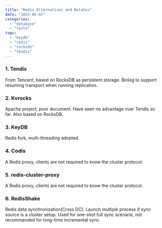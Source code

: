 ```yaml
---
title: "Redis Alternatives and Relates"
date: "2023-06-07"
categories: 
  - "database"
  - "tools"
tags: 
  - "keydb"
  - "redis"
  - "rocksdb"
  - "tendis"
---
```


### 1. Tendis

From Tencent, based on RocksDB as persistent storage. Binlog to support resuming transport when running replication.

### 2. Kvrocks

Apache project, poor document. Have seen no advantage over Tendis so far. Also based on RocksDB.

### 3. KeyDB

Redis fork, multi-threading adopted.

### 4. Codis

A Redis proxy, clients are not required to know the cluster protocol.

### 5. redis-cluster-proxy

A Redis proxy, clients are not required to know the cluster protocol.

### 6. RedisShake

Redis data synchronization(Cross DC). Launch multiple process if sync source is a cluster setup. Used for one-shot full sync scenario, not recommanded for long-time incremental sync.
